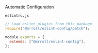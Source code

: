 Automatic Configuration

`eslintrc.js`

```js
// Load eslint plugins from this package.
require("@mrroll/eslint-config/patch");

module.exports = {
  extends: ["@mrroll/eslint-config"],
};
```
